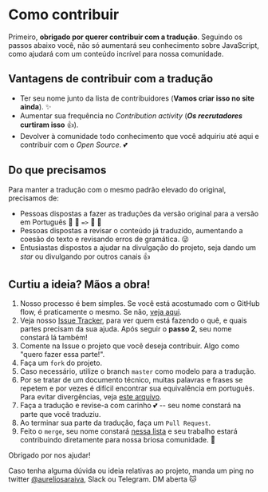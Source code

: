 # Como contribuir

Primeiro, **obrigado por querer contribuir com a tradução**. Seguindo os passos abaixo você, não só aumentará seu conhecimento sobre JavaScript, como ajudará com um conteúdo incrível para nossa comunidade. 

## Vantagens de contribuir com a tradução

* Ter seu nome junto da lista de contribuidores (**Vamos criar isso no site ainda**). :sparkles:
* Aumentar sua frequência no _Contribution activity_ (**_Os recrutadores_ curtiram isso** :thumbsup:). 
* Devolver à comunidade todo conhecimento que você adquiriu até aqui e contribuir com o _Open Source_. :two_hearts:

## Do que precisamos

Para manter a tradução com o mesmo padrão elevado do original, precisamos de:

* Pessoas dispostas a fazer as traduções da versão original para a versão em Português :blue_book: :closed_book: `=>` :green_book: :ledger:
* Pessoas dispostas a revisar o conteúdo já traduzido, aumentando a coesão do texto e revisando erros de gramática. :stuck_out_tongue_winking_eye:
* Entusiastas dispostos a ajudar na divulgação do projeto, seja dando um _star_ ou divulgando por outros canais :+1:

## Curtiu a ideia? Mãos a obra!

1. Nosso processo é bem simples. Se você está acostumado com o GitHub flow, é praticamente o mesmo. Se não, [veja aqui](https://guides.github.com/introduction/flow/).
2. Veja nosso [Issue Tracker](https://github.com/ember-brasil/website/issues/2), para ver quem está fazendo o quê, e quais partes precisam da sua ajuda. Após seguir o **passo 2**, seu nome constará lá também!
3. Comente na Issue o projeto que você deseja contribuir. Algo como "quero fazer essa parte!".
4. Faça um `fork` do projeto.
5. Caso necessário, utilize o branch `master` como modelo para a tradução. 
6. Por se tratar de um documento técnico, muitas palavras e frases se repetem e por vezes é difícil encontrar sua equivalência em português. Para evitar divergências, veja [este arquivo](WORDREFERENCE.md).
7. Faça a tradução e revise-a com carinho :two_hearts:  -- seu nome constará na parte que você traduziu.
8. Ao terminar sua parte da tradução, faça um `Pull Request`.
9. Feito o `merge`, seu nome constará [nessa lista](CONTRIBUTORS.md) e seu trabalho estará contribuindo diretamente para nossa briosa comunidade. :star2: 

Obrigado por nos ajudar!

Caso tenha alguma dúvida ou ideia relativas ao projeto, manda um ping no twitter [@aureliosaraiva](https://twitter.com/aureliosaraiva), Slack ou Telegram. DM aberta :cat: 
